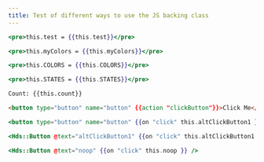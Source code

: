 ```yaml
---
title: Test of different ways to use the JS backing class
---
```



```handlebars
<pre>this.test = {{this.test}}</pre>
```

```handlebars
<pre>this.myColors = {{this.myColors}}</pre>
```

```handlebars
<pre>this.COLORS = {{this.COLORS}}</pre>
```

```handlebars
<pre>this.STATES = {{this.STATES}}</pre>
```

```html
Count: {{this.count}}

<button type="button" name="button" {{action "clickButton"}}>Click Me</button>
```

```handlebars
<button type="button" name="button" {{on "click" this.altClickButton1 }}>altClickButton1</button>
```

```handlebars
<Hds::Button @text="altClickButton1" {{on "click" this.altClickButton1 }} />
```

```handlebars
<Hds::Button @text="noop" {{on "click" this.noop }} />
```
